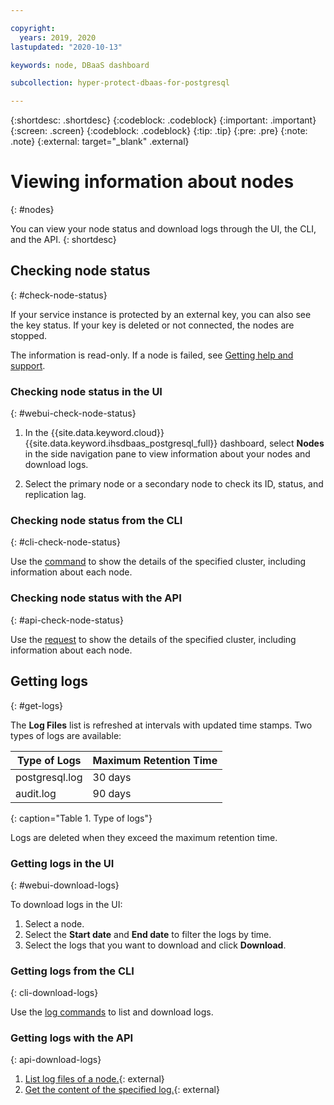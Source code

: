 ```yaml
---

copyright:
  years: 2019, 2020
lastupdated: "2020-10-13"

keywords: node, DBaaS dashboard

subcollection: hyper-protect-dbaas-for-postgresql

---
```


{:shortdesc: .shortdesc}
{:codeblock: .codeblock}
{:important: .important}
{:screen: .screen}
{:codeblock: .codeblock}
{:tip: .tip}
{:pre: .pre}
{:note: .note}
{:external: target="_blank" .external}

# Viewing information about nodes
{: #nodes}

You can view your node status and download logs through the UI, the CLI, and the API. 
{: shortdesc}

## Checking node status
{: #check-node-status}

If your service instance is protected by an external key, you can also see the key status. If your key is deleted or not connected, the nodes are stopped.

The information is read-only. If a node is failed, see [Getting help and support](/docs/hyper-protect-dbaas-for-postgresql?topic=hyper-protect-dbaas-for-postgresql-getting-help-and-support).

### Checking node status in the UI
{: #webui-check-node-status}

1. In the {{site.data.keyword.cloud}} {{site.data.keyword.ihsdbaas_postgresql_full}} dashboard, select **Nodes** in the side navigation pane to view information about your nodes and download logs.

2. Select the primary node or a secondary node to check its ID, status, and replication lag. 

### Checking node status from the CLI
{: #cli-check-node-status}

Use the [command](/docs/hyper-protect-dbaas-for-postgresql?topic=hyper-protect-dbaas-for-postgresql-dbaas_cli_plugin#cluster_show) to show the details of the specified cluster, including information about each node. 

### Checking node status with the API
{: #api-check-node-status}

Use the [request](/apidocs/hyperp-dbaas/hyperp-dbaas-v3#get-database-cluster-details) to show the details of the specified cluster, including information about each node. 

## Getting logs
{: #get-logs}

The **Log Files** list is refreshed at intervals with updated time stamps. Two types of logs are available:

|Type of Logs|Maximum Retention Time|
|-----------|-----------|
|postgresql.log|30 days|
|audit.log |90 days|
{: caption="Table 1. Type of logs"}

Logs are deleted when they exceed the maximum retention time.

### Getting logs in the UI
{: #webui-download-logs}

To download logs in the UI:
1. Select a node.
2. Select the **Start date** and **End date** to filter the logs by time.
3. Select the logs that you want to download and click **Download**.

### Getting logs from the CLI
{: cli-download-logs}

Use the [log commands](/docs/hyper-protect-dbaas-for-postgresql?topic=hyper-protect-dbaas-for-postgresql-dbaas_cli_plugin#log-commands) to list and download logs.

### Getting logs with the API
{: api-download-logs}

1. [List log files of a node.](/apidocs/hyperp-dbaas/hyperp-dbaas-v3#list-database-log-files){: external}
2. [Get the content of the specified log.](/apidocs/hyperp-dbaas/hyperp-dbaas-v3#get-log-details){: external}
